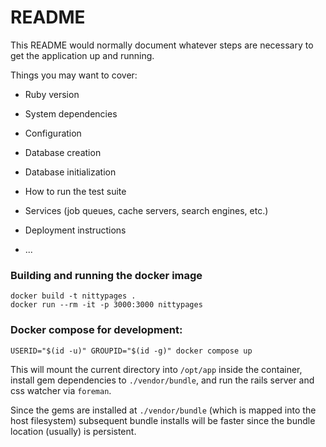 # README

This README would normally document whatever steps are necessary to get the
application up and running.

Things you may want to cover:

* Ruby version

* System dependencies

* Configuration

* Database creation

* Database initialization

* How to run the test suite

* Services (job queues, cache servers, search engines, etc.)

* Deployment instructions

* ...


### Building and running the docker image

    docker build -t nittypages .
    docker run --rm -it -p 3000:3000 nittypages

### Docker compose for development:

    USERID="$(id -u)" GROUPID="$(id -g)" docker compose up

This will mount the current directory into `/opt/app` inside the container, install gem dependencies to `./vendor/bundle`, and run the rails server and css watcher via `foreman`.

Since the gems are installed at `./vendor/bundle` (which is mapped into the host filesystem) subsequent bundle installs will be faster since the bundle location (usually) is persistent.
